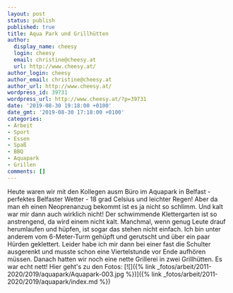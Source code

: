 ```yaml
---
layout: post
status: publish
published: true
title: Aqua Park und Grillhütten
author:
  display_name: cheesy
  login: cheesy
  email: christine@cheesy.at
  url: http://www.cheesy.at/
author_login: cheesy
author_email: christine@cheesy.at
author_url: http://www.cheesy.at/
wordpress_id: 39731
wordpress_url: http://www.cheesy.at/?p=39731
date: '2019-08-30 19:18:00 +0100'
date_gmt: '2019-08-30 17:18:00 +0100'
categories:
- Arbeit
- Sport
- Essen
- Spaß
- BBQ
- Aquapark
- Grillen
comments: []
---
```

Heute waren wir mit den Kollegen ausm Büro im Aquapark in Belfast - perfektes Belfaster Wetter - 18 grad Celsius und leichter Regen!
Aber da man eh einen Neoprenanzug bekommt ist es ja nicht so schlimm. Und kalt war mir dann auch wirklich nicht! Der schwimmende Klettergarten ist so anstrengend, da wird einem nicht kalt. Manchmal, wenn genug Leute drauf herumlaufen und hüpfen, ist sogar das stehen nicht einfach.
Ich bin unter anderem vom 6-Meter-Turm gehüpft und gerutscht und über ein paar Hürden geklettert. Leider habe ich mir dann bei einer fast die Schulter ausgerenkt und musste schon eine Viertelstunde vor Ende aufhören müssen.
Danach hatten wir noch eine nette Grillerei in zwei Grillhütten. Es war echt nett!
Hier geht's zu den Fotos:
[![]({% link _fotos/arbeit/2011-2020/2019/aquapark/Aquapark-003.jpg %})]({% link _fotos/arbeit/2011-2020/2019/aquapark/index.md %})
